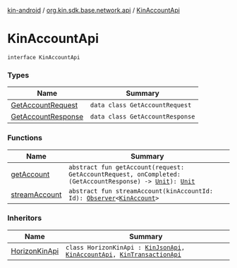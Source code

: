 [kin-android](../../index.md) / [org.kin.sdk.base.network.api](../index.md) / [KinAccountApi](./index.md)

# KinAccountApi

`interface KinAccountApi`

### Types

| Name | Summary |
|---|---|
| [GetAccountRequest](-get-account-request/index.md) | `data class GetAccountRequest` |
| [GetAccountResponse](-get-account-response/index.md) | `data class GetAccountResponse` |

### Functions

| Name | Summary |
|---|---|
| [getAccount](get-account.md) | `abstract fun getAccount(request: GetAccountRequest, onCompleted: (GetAccountResponse) -> `[`Unit`](https://kotlinlang.org/api/latest/jvm/stdlib/kotlin/-unit/index.html)`): `[`Unit`](https://kotlinlang.org/api/latest/jvm/stdlib/kotlin/-unit/index.html) |
| [streamAccount](stream-account.md) | `abstract fun streamAccount(kinAccountId: Id): `[`Observer`](../../org.kin.sdk.base.tools/-observer/index.md)`<`[`KinAccount`](../../org.kin.sdk.base.models/-kin-account/index.md)`>` |

### Inheritors

| Name | Summary |
|---|---|
| [HorizonKinApi](../../org.kin.sdk.base.network.api.rest/-horizon-kin-api/index.md) | `class HorizonKinApi : `[`KinJsonApi`](../../org.kin.sdk.base.network.api.rest/-kin-json-api/index.md)`, `[`KinAccountApi`](./index.md)`, `[`KinTransactionApi`](../-kin-transaction-api/index.md) |
